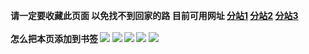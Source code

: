 <b>请一定要收藏此页面 以免找不到回家的路<b/>
<b>目前可用网址<b/>
<a href="https://orangeav.com" target="_blank">分站1</a>
<a href="https://porn777.cc" target="_blank">分站2</a>
<a href="https://weicha.cc" target="_blank">分站3</a>
<br>
<br>
<b>怎么把本页添加到书签<b/>
<img src="https://exp-picture.cdn.bcebos.com/586bfdefe07814316308c4d8dc6699cf03536217.jpg">
<img src="https://exp-picture.cdn.bcebos.com/baab2086304861431a6abe858febf6a75e0f5317.jpg">
<img src="https://exp-picture.cdn.bcebos.com/506d92f1d8a72633923a3b57c02c56ee7a7f4417.jpg">
<img src="https://exp-picture.cdn.bcebos.com/3b8fb4d7726b0ce28d59c2bbef781423bfb9b617.jpg">
<img src="https://exp-picture.cdn.bcebos.com/6ca98461862541933b5646b0df1bd10ff326ab17.jpg">
